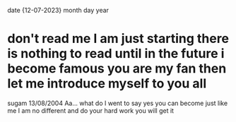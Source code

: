 date {12-07-2023} month day year
#  don't read me I am just starting there is nothing to read until  in the future i become famous you are my fan then let me introduce myself to you all
sugam 
13/08/2004
Aa... what do I went to say yes you can become just like me I am no different and do your hard work you will get it
